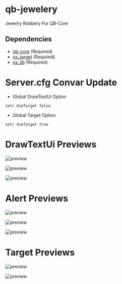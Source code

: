# qb-jewelery
Jewelry Robbery For QB-Core

## Dependencies
- [qb-core](https://github.com/QBCore-Remastered/qb-core) (Required)
- [ox_target](https://github.com/overextended/ox_target) (Required)
- [ox_lib](https://github.com/overextended/ox_lib) (Required)

# Server.cfg Convar Update
- Global DrawTextUi Option
```
setr UseTarget false
```

- Global Target Option
```
setr UseTarget true
```
# DrawTextUi Previews
![preview](https://i.imgur.com/VLbhNpB.jpeg)

![preview](https://i.imgur.com/NuxRVgI.jpeg)

![preview](https://i.imgur.com/TcWSHGg.jpeg)

# Alert Previews
![preview](https://i.imgur.com/ronAbFL.png)

![preview](https://i.imgur.com/BcEVVxm.png)

![preview](https://i.imgur.com/y7sfThq.png)

# Target Previews
![preview](https://i.imgur.com/xM2vGno.jpeg)

![preview](https://i.imgur.com/5RxpAZj.jpeg)


